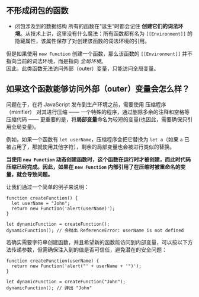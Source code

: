 ## 不形成闭包的函数
* 闭包涉及到的数据结构
所有的函数在“诞生”时都会记住 **创建它们的词法环境**。从技术上讲，这里没有什么魔法：所有函数都有名为 `[[Environment]]` 的隐藏属性，该属性保存了对创建该函数的词法环境的引用。

但是如果使用 `new Function` 创建一个函数，那么该函数的 `[[Environment]]` 并不指向当前的词法环境，而是指向 *全局环境*。  
因此，此类函数无法访问外部（outer）变量，只能访问全局变量。

## 如果这个函数能够访问外部（outer）变量会怎么样？
问题在于，在将 JavaScript 发布到生产环境之前，需要使用 压缩程序（minifier） 对其进行压缩 —— 一个特殊的程序，通过删除多余的注释和空格等压缩代码 —— 更重要的是，将**局部变量**命名为较短的变量(也因此，需要确保只引用全局变量)。

例如，如果一个函数有 `let userName`，压缩程序会把它替换为 `let a`（如果 `a` 已被占用了，那就使用其他字符），剩余的局部变量也会被进行类似的替换。

**当使用 `new Function` 动态创建函数时，这个函数在运行时才被创建，而此时代码压缩已经完成。因此，如果在 `new Function` 内部引用了在压缩时被重命名的变量，就会导致问题。**

让我们通过一个简单的例子来说明：
```
function createFunction() {
  let userName = "John";
  return new Function('alert(userName)');
}

let dynamicFunction = createFunction();
dynamicFunction(); // 会抛出 ReferenceError: userName is not defined

```

若确实需要字符串创建函数，并且希望新的函数能访问到内部变量，可以按以下方法传递参数，但需确保注入到的值是否可信任，避免潜在的安全问题：
```
function createFunction(userName) {
  return new Function('alert("' + userName + '")');
}

let dynamicFunction = createFunction("John");
dynamicFunction(); // 弹出 "John"

```
